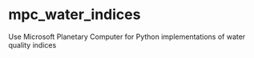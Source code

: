 # mpc_water_indices
Use Microsoft Planetary Computer for Python implementations of water quality indices
